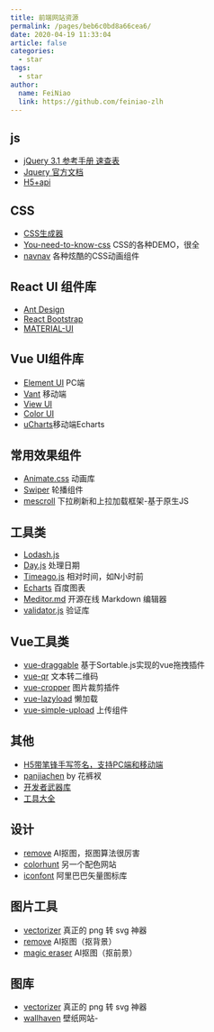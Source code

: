 ```yaml
---
title: 前端网站资源
permalink: /pages/beb6c0bd8a66cea6/
date: 2020-04-19 11:33:04
article: false
categories:
  - star
tags:
  - star
author: 
  name: FeiNiao
  link: https://github.com/feiniao-zlh
---
```


## js
* [jQuery 3.1 参考手册 速查表](https://www.shouce.ren/api/view/a/12780)
* [Jquery 官方文档](https://www.w3cschool.cn/jquery/dict.html)
* [H5+api](https://www.html5plus.org/doc/zh_cn/sqlite.html) 


## CSS
* [CSS生成器](https://neumorphism.io/)
* [You-need-to-know-css](https://lhammer.cn/You-need-to-know-css/#/zh-cn/) CSS的各种DEMO，很全
* [navnav](http://navnav.co/) 各种炫酷的CSS动画组件


## React UI 组件库
- [Ant Design](https://ant.design/)
- [React Bootstrap](https://react-bootstrap.github.io/)
- [MATERIAL-UI](https://material-ui.com/)

## Vue UI组件库
- [Element UI](https://element.eleme.io/#/zh-CN) PC端
- [Vant](https://youzan.github.io/vant/#/zh-CN/) 移动端
- [View UI](https://www.iviewui.com/)
- [Color UI](https://miren123.gitee.io/colorui-document/pages/base/)
- [uCharts](https://www.ucharts.cn/v2/#/guide/index)移动端Echarts


## 常用效果组件
- [Animate.css](https://animate.style/) 动画库
- [Swiper](https://www.swiper.com.cn/) 轮播组件
- [mescroll](http://www.mescroll.com) 下拉刷新和上拉加载框架-基于原生JS

## 工具类
- [Lodash.js](https://www.lodashjs.com/)
- [Day.js](https://dayjs.fenxianglu.cn/) 处理日期
- [Timeago.js](https://github.com/hustcc/timeago.js) 相对时间，如N小时前
- [Echarts](https://echarts.apache.org/zh/index.html) 百度图表
- [Meditor.md](https://pandao.github.io/editor.md/) 开源在线 Markdown 编辑器
- [validator.js](https://github.com/validatorjs/validator.js) 验证库

## Vue工具类
- [vue-draggable](https://www.itxst.com/vue-draggable/tutorial.html) 基于Sortable.js实现的vue拖拽插件
- [vue-qr](https://www.npmjs.com/package/vue-qr) 文本转二维码
- [vue-cropper](https://github.com/xyxiao001/vue-cropper) 图片裁剪插件
- [vue-lazyload](https://www.npmjs.com/package/vue-lazyload) 懒加载
- [vue-simple-upload](https://github.com/saivarunk/vue-simple-upload) 上传组件

## 其他
* [H5带笔锋手写签名，支持PC端和移动端](https://github.com/linjc/smooth-signature)
* [panjiachen](https://panjiachen.github.io/awesome-bookmarks/) by 花裤衩
* [开发者武器库](https://devtool.tech/)
* [工具大全](https://www.fly63.com/tool/home.html)

## 设计
- [remove](https://www.remove.bg/zh) AI抠图，抠图算法很厉害
- [colorhunt](http://colorhunt.co/) 另一个配色网站
- [iconfont](https://www.iconfont.cn/) 阿里巴巴矢量图标库


## 图片工具
* [vectorizer](https://www.vectorizer.io/) 真正的 png 转 svg 神器
* [remove](https://www.remove.bg/zh) AI抠图（抠背景）
* [magic eraser](https://www.magiceraser.io/) AI抠图（抠前景）


## 图库
- [vectorizer](https://www.vectorizer.io/) 真正的 png 转 svg 神器
- [wallhaven](https://alpha.wallhaven.cc/) 壁纸网站-